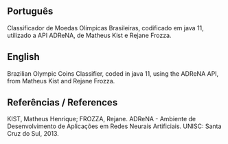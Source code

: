 ## Português
Classificador de Moedas Olímpicas Brasileiras, codificado em java 11, utilizado a API ADReNA, de Matheus Kist e Rejane Frozza.

## English
Brazilian Olympic Coins Classifier, coded in java 11, using the ADReNA API, from Matheus Kist and Rejane Frozza.

## Referências / References
KIST, Matheus Henrique; FROZZA, Rejane. ADReNA - Ambiente de Desenvolvimento de Aplicações em Redes Neurais Artificiais. UNISC: Santa Cruz do Sul, 2013.
